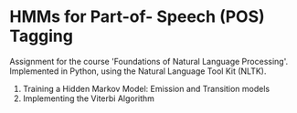 # HMMs for Part-of- Speech (POS) Tagging

Assignment for the course 'Foundations of Natural Language Processing'.
Implemented in Python, using the Natural Language Tool Kit (NLTK).

1. Training a Hidden Markov Model: Emission and Transition models
2. Implementing the Viterbi Algorithm
